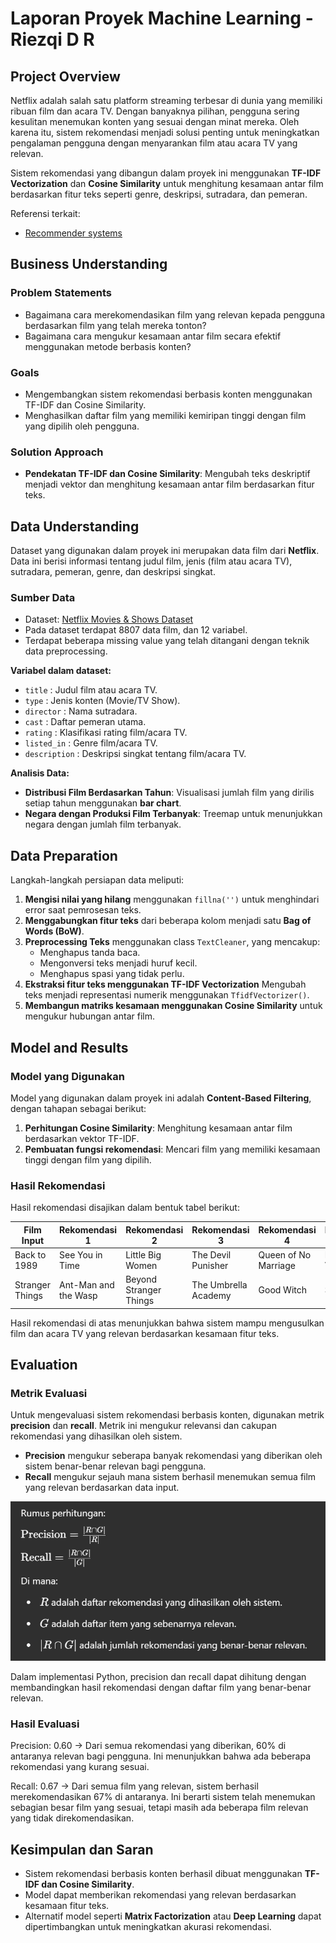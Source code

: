 # Laporan Proyek Machine Learning - Riezqi D R

## Project Overview

Netflix adalah salah satu platform streaming terbesar di dunia yang memiliki ribuan film dan acara TV. Dengan banyaknya pilihan, pengguna sering kesulitan menemukan konten yang sesuai dengan minat mereka. Oleh karena itu, sistem rekomendasi menjadi solusi penting untuk meningkatkan pengalaman pengguna dengan menyarankan film atau acara TV yang relevan.

Sistem rekomendasi yang dibangun dalam proyek ini menggunakan **TF-IDF Vectorization** dan **Cosine Similarity** untuk menghitung kesamaan antar film berdasarkan fitur teks seperti genre, deskripsi, sutradara, dan pemeran.

Referensi terkait:

- [Recommender systems](https://www.sciencedirect.com/science/article/abs/pii/S0370157312000828)

## Business Understanding

### Problem Statements

- Bagaimana cara merekomendasikan film yang relevan kepada pengguna berdasarkan film yang telah mereka tonton?
- Bagaimana cara mengukur kesamaan antar film secara efektif menggunakan metode berbasis konten?

### Goals

- Mengembangkan sistem rekomendasi berbasis konten menggunakan TF-IDF dan Cosine Similarity.
- Menghasilkan daftar film yang memiliki kemiripan tinggi dengan film yang dipilih oleh pengguna.

### Solution Approach

- **Pendekatan TF-IDF dan Cosine Similarity**: Mengubah teks deskriptif menjadi vektor dan menghitung kesamaan antar film berdasarkan fitur teks.

## Data Understanding

Dataset yang digunakan dalam proyek ini merupakan data film dari **Netflix**. Data ini berisi informasi tentang judul film, jenis (film atau acara TV), sutradara, pemeran, genre, dan deskripsi singkat.

### Sumber Data

- Dataset: [Netflix Movies & Shows Dataset](https://www.kaggle.com/datasets/ashfakyeafi/netflix-movies-and-shows-dataset)
- Pada dataset terdapat 8807 data film, dan 12 variabel.
- Terdapat beberapa missing value yang telah ditangani dengan teknik data preprocessing.

**Variabel dalam dataset:**

- `title` : Judul film atau acara TV.
- `type` : Jenis konten (Movie/TV Show).
- `director` : Nama sutradara.
- `cast` : Daftar pemeran utama.
- `rating` : Klasifikasi rating film/acara TV.
- `listed_in` : Genre film/acara TV.
- `description` : Deskripsi singkat tentang film/acara TV.

**Analisis Data:**

- **Distribusi Film Berdasarkan Tahun**: Visualisasi jumlah film yang dirilis setiap tahun menggunakan **bar chart**.
- **Negara dengan Produksi Film Terbanyak**: Treemap untuk menunjukkan negara dengan jumlah film terbanyak.

## Data Preparation

Langkah-langkah persiapan data meliputi:

1. **Mengisi nilai yang hilang** menggunakan `fillna('')` untuk menghindari error saat pemrosesan teks.
2. **Menggabungkan fitur teks** dari beberapa kolom menjadi satu **Bag of Words (BoW)**.
3. **Preprocessing Teks** menggunakan class `TextCleaner`, yang mencakup:
   - Menghapus tanda baca.
   - Mengonversi teks menjadi huruf kecil.
   - Menghapus spasi yang tidak perlu.
4. **Ekstraksi fitur teks menggunakan TF-IDF Vectorization** Mengubah teks menjadi representasi numerik menggunakan `TfidfVectorizer()`.
5. **Membangun matriks kesamaan menggunakan Cosine Similarity** untuk mengukur hubungan antar film.

## Model and Results

### Model yang Digunakan

Model yang digunakan dalam proyek ini adalah **Content-Based Filtering**, dengan tahapan sebagai berikut:

1. **Perhitungan Cosine Similarity**: Menghitung kesamaan antar film berdasarkan vektor TF-IDF.
2. **Pembuatan fungsi rekomendasi**: Mencari film yang memiliki kesamaan tinggi dengan film yang dipilih.

### Hasil Rekomendasi

Hasil rekomendasi disajikan dalam bentuk tabel berikut:

| **Film Input**  | **Rekomendasi 1**    | **Rekomendasi 2**      | **Rekomendasi 3**    | **Rekomendasi 4**    | **Rekomendasi 5** |
| --------------- | -------------------- | ---------------------- | -------------------- | -------------------- | ----------------- |
| Back to 1989    | See You in Time      | Little Big Women       | The Devil Punisher   | Queen of No Marriage | My MVP Valentine  |
| Stranger Things | Ant-Man and the Wasp | Beyond Stranger Things | The Umbrella Academy | Good Witch           | Safe Haven        |

Hasil rekomendasi di atas menunjukkan bahwa sistem mampu mengusulkan film dan acara TV yang relevan berdasarkan kesamaan fitur teks.

## Evaluation

### Metrik Evaluasi

Untuk mengevaluasi sistem rekomendasi berbasis konten, digunakan metrik **precision** dan **recall**. Metrik ini mengukur relevansi dan cakupan rekomendasi yang dihasilkan oleh sistem.

- **Precision** mengukur seberapa banyak rekomendasi yang diberikan oleh sistem benar-benar relevan bagi pengguna.
- **Recall** mengukur sejauh mana sistem berhasil menemukan semua film yang relevan berdasarkan data input.

![Rumus](image/Screenshot%202025-03-11%20105401.png)

Dalam implementasi Python, precision dan recall dapat dihitung dengan membandingkan hasil rekomendasi dengan daftar film yang benar-benar relevan.

### Hasil Evaluasi

Precision: 0.60 → Dari semua rekomendasi yang diberikan, 60% di antaranya relevan bagi pengguna. Ini menunjukkan bahwa ada beberapa rekomendasi yang kurang sesuai.

Recall: 0.67 → Dari semua film yang relevan, sistem berhasil merekomendasikan 67% di antaranya. Ini berarti sistem telah menemukan sebagian besar film yang sesuai, tetapi masih ada beberapa film relevan yang tidak direkomendasikan.

## Kesimpulan dan Saran

- Sistem rekomendasi berbasis konten berhasil dibuat menggunakan **TF-IDF dan Cosine Similarity**.
- Model dapat memberikan rekomendasi yang relevan berdasarkan kesamaan fitur teks.
- Alternatif model seperti **Matrix Factorization** atau **Deep Learning** dapat dipertimbangkan untuk meningkatkan akurasi rekomendasi.
